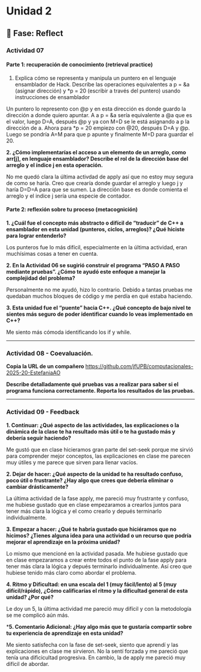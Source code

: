 # Unidad 2


## 🤔 Fase: Reflect

### Actividad 07

#### Parte 1: recuperación de conocimiento (retrieval practice)


1. Explica cómo se representa y manipula un puntero en el lenguaje ensamblador de Hack. Describe las operaciones equivalentes a p = &a (asignar dirección) y *p = 20 (escribir a través del puntero) usando instrucciones de ensamblador

Un puntero lo represento con @p y en esta dirección es donde guardo la dirección a donde quiero apuntar. A  a p = &a sería equivalente a @a que es el valor, luego D=A, después @p y ya con M=D se le está asignando a p la dirección de a. Ahora para *p = 20  empiezo con @20, después D=A y @p. Luego se pondría A=M para que p apunte y finalmente M=D para guardar el 20.

**2. ¿Cómo implementarías el acceso a un elemento de un arreglo, como arr[j], en lenguaje ensamblador? Describe el rol de la dirección base del arreglo y el índice j en esta operación.**

No me quedó clara la última activdad de apply así que no estoy muy segura de como se haría. Creo que crearía donde guardar el arreglo y luego j y haría D=D=A para que se sumen. La dirección base es donde comienta el arreglo y el indice j sería una especie de contador.


#### Parte 2: reflexión sobre tu proceso (metacognición)


**1. ¿Cuál fue el concepto más abstracto o difícil de “traducir” de C++ a ensamblador en esta unidad (punteros, ciclos, arreglos)? ¿Qué hiciste para lograr entenderlo?**

Los punteros fue lo más difícil, especialmente en la última actividad, eran muchísimas cosas a tener en cuenta.

**2. En la Actividad 06 se sugirió construir el programa “PASO A PASO mediante pruebas”. ¿Cómo te ayudó este enfoque a manejar la complejidad del problema?**

Personalmente no me ayudó, hizo lo contrario. Debido a tantas pruebas me quedaban  muchos bloques de código y me perdía en qué estaba haciendo.


**3. Esta unidad fue el “puente” hacia C++. ¿Qué concepto de bajo nivel te sientes más seguro de poder identificar cuando lo veas implementado en C++?**

Me siento más cómoda identificando los if y while.

---

### Actividad 08 - Coevaluación.

**Copia la URL de un compañero**
https://github.com/jfUPB/computacionales-2025-20-EstefaniaAO

**Describe detalladamente qué pruebas vas a realizar para saber si el programa funciona correctamente. Reporta los resultados de las pruebas.**


---
### Actividad 09 - Feedback
**1. Continuar: ¿Qué aspecto de las actividades, las explicaciones o la dinámica de la clase te ha resultado más útil o te ha gustado más y debería seguir haciendo?**

Me gustó que en clase hicieramos gran parte del set-seek porque me sirvió para comprender mejor conceptos, las explicaciones en clase me parecen muy útiles y me parece que sirven para llenar vacíos.

**2. Dejar de hacer: ¿Qué aspecto de la unidad te ha resultado confuso, poco útil o frustrante? ¿Hay algo que crees que debería eliminar o cambiar drásticamente?**

La última actividad de la fase apply, me pareció muy frustrante y confuso, me hubiese gustado que en clase empezaramos a crearlos juntos para tener más clara la lógica y el como crearlo y depués terminarlo individualmente.

**3. Empezar a hacer: ¿Qué te habría gustado que hiciéramos que no hicimos? ¿Tienes alguna idea para una actividad o un recurso que podría mejorar el aprendizaje en la próxima unidad?**

Lo mismo que mencioné en la actividad pasada. Me hubiese gustado que en clase empezaramos a crear entre todos el punto de la fase apply para tener más clara la lógica y depués terminarlo individualmente. Así creo que hubiese tenido más claro como abordar el problema.

**4. Ritmo y Dificultad: en una escala del 1 (muy fácil/lento) al 5 (muy difícil/rápido), ¿Cómo calificarías el ritmo y la dificultad general de esta unidad? ¿Por qué?**

Le doy un 5, la última actividad me pareció muy difícil y con la metodología se me complicó aún más.

***5. Comentario Adicional: ¿Hay algo más que te gustaría compartir sobre tu experiencia de aprendizaje en esta unidad?**

Me siento satisfecha con la fase de set-seek, siento que aprendí y las explicaciones en clase me sirvieron. No la sentí forzada y me pareció que tenía una dificicultad progresiva. En cambio, la de apply me pareció muy difícil de abordar.



